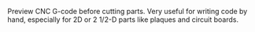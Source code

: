 Preview CNC G-code before cutting parts. Very useful for writing code by hand, especially for 2D or 2 1/2-D parts like plaques and circuit boards.